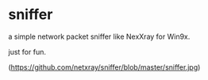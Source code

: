 sniffer
=======

a simple network packet sniffer like NexXray for Win9x.

just for fun.

(https://github.com/netxray/sniffer/blob/master/sniffer.jpg)
